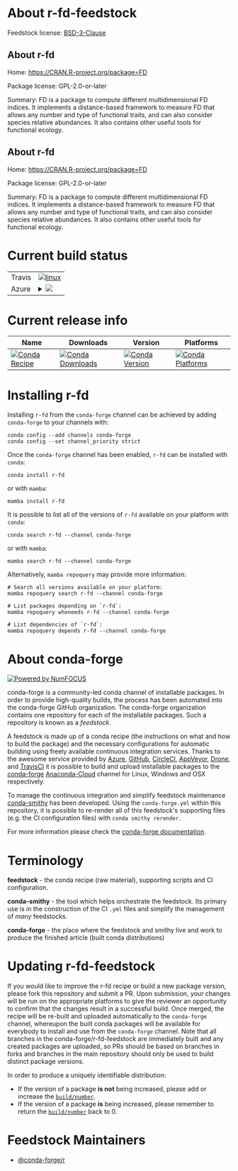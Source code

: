 About r-fd-feedstock
====================

Feedstock license: [BSD-3-Clause](https://github.com/conda-forge/r-fd-feedstock/blob/main/LICENSE.txt)


About r-fd
----------

Home: https://CRAN.R-project.org/package=FD

Package license: GPL-2.0-or-later

Summary: FD is a package to compute different multidimensional FD indices. It implements a distance-based framework to measure FD that allows any number and type of functional traits, and can also consider species relative abundances. It also contains other useful tools for functional ecology.

About r-fd
----------

Home: https://CRAN.R-project.org/package=FD

Package license: GPL-2.0-or-later

Summary: FD is a package to compute different multidimensional FD indices. It implements a distance-based framework to measure FD that allows any number and type of functional traits, and can also consider species relative abundances. It also contains other useful tools for functional ecology.

Current build status
====================


<table><tr>
    <td>Travis</td>
    <td>
      <a href="https://app.travis-ci.com/conda-forge/r-fd-feedstock">
        <img alt="linux" src="https://img.shields.io/travis/com/conda-forge/r-fd-feedstock/main.svg?label=Linux">
      </a>
    </td>
  </tr>
    
  <tr>
    <td>Azure</td>
    <td>
      <details>
        <summary>
          <a href="https://dev.azure.com/conda-forge/feedstock-builds/_build/latest?definitionId=2351&branchName=main">
            <img src="https://dev.azure.com/conda-forge/feedstock-builds/_apis/build/status/r-fd-feedstock?branchName=main">
          </a>
        </summary>
        <table>
          <thead><tr><th>Variant</th><th>Status</th></tr></thead>
          <tbody><tr>
              <td>linux_64_r_base4.2</td>
              <td>
                <a href="https://dev.azure.com/conda-forge/feedstock-builds/_build/latest?definitionId=2351&branchName=main">
                  <img src="https://dev.azure.com/conda-forge/feedstock-builds/_apis/build/status/r-fd-feedstock?branchName=main&jobName=linux&configuration=linux%20linux_64_r_base4.2" alt="variant">
                </a>
              </td>
            </tr><tr>
              <td>linux_64_r_base4.3</td>
              <td>
                <a href="https://dev.azure.com/conda-forge/feedstock-builds/_build/latest?definitionId=2351&branchName=main">
                  <img src="https://dev.azure.com/conda-forge/feedstock-builds/_apis/build/status/r-fd-feedstock?branchName=main&jobName=linux&configuration=linux%20linux_64_r_base4.3" alt="variant">
                </a>
              </td>
            </tr><tr>
              <td>linux_aarch64_r_base4.2</td>
              <td>
                <a href="https://dev.azure.com/conda-forge/feedstock-builds/_build/latest?definitionId=2351&branchName=main">
                  <img src="https://dev.azure.com/conda-forge/feedstock-builds/_apis/build/status/r-fd-feedstock?branchName=main&jobName=linux&configuration=linux%20linux_aarch64_r_base4.2" alt="variant">
                </a>
              </td>
            </tr><tr>
              <td>linux_aarch64_r_base4.3</td>
              <td>
                <a href="https://dev.azure.com/conda-forge/feedstock-builds/_build/latest?definitionId=2351&branchName=main">
                  <img src="https://dev.azure.com/conda-forge/feedstock-builds/_apis/build/status/r-fd-feedstock?branchName=main&jobName=linux&configuration=linux%20linux_aarch64_r_base4.3" alt="variant">
                </a>
              </td>
            </tr><tr>
              <td>linux_ppc64le_r_base4.2</td>
              <td>
                <a href="https://dev.azure.com/conda-forge/feedstock-builds/_build/latest?definitionId=2351&branchName=main">
                  <img src="https://dev.azure.com/conda-forge/feedstock-builds/_apis/build/status/r-fd-feedstock?branchName=main&jobName=linux&configuration=linux%20linux_ppc64le_r_base4.2" alt="variant">
                </a>
              </td>
            </tr><tr>
              <td>linux_ppc64le_r_base4.3</td>
              <td>
                <a href="https://dev.azure.com/conda-forge/feedstock-builds/_build/latest?definitionId=2351&branchName=main">
                  <img src="https://dev.azure.com/conda-forge/feedstock-builds/_apis/build/status/r-fd-feedstock?branchName=main&jobName=linux&configuration=linux%20linux_ppc64le_r_base4.3" alt="variant">
                </a>
              </td>
            </tr><tr>
              <td>osx_64_r_base4.2</td>
              <td>
                <a href="https://dev.azure.com/conda-forge/feedstock-builds/_build/latest?definitionId=2351&branchName=main">
                  <img src="https://dev.azure.com/conda-forge/feedstock-builds/_apis/build/status/r-fd-feedstock?branchName=main&jobName=osx&configuration=osx%20osx_64_r_base4.2" alt="variant">
                </a>
              </td>
            </tr><tr>
              <td>osx_64_r_base4.3</td>
              <td>
                <a href="https://dev.azure.com/conda-forge/feedstock-builds/_build/latest?definitionId=2351&branchName=main">
                  <img src="https://dev.azure.com/conda-forge/feedstock-builds/_apis/build/status/r-fd-feedstock?branchName=main&jobName=osx&configuration=osx%20osx_64_r_base4.3" alt="variant">
                </a>
              </td>
            </tr><tr>
              <td>win_64</td>
              <td>
                <a href="https://dev.azure.com/conda-forge/feedstock-builds/_build/latest?definitionId=2351&branchName=main">
                  <img src="https://dev.azure.com/conda-forge/feedstock-builds/_apis/build/status/r-fd-feedstock?branchName=main&jobName=win&configuration=win%20win_64_" alt="variant">
                </a>
              </td>
            </tr>
          </tbody>
        </table>
      </details>
    </td>
  </tr>
</table>

Current release info
====================

| Name | Downloads | Version | Platforms |
| --- | --- | --- | --- |
| [![Conda Recipe](https://img.shields.io/badge/recipe-r--fd-green.svg)](https://anaconda.org/conda-forge/r-fd) | [![Conda Downloads](https://img.shields.io/conda/dn/conda-forge/r-fd.svg)](https://anaconda.org/conda-forge/r-fd) | [![Conda Version](https://img.shields.io/conda/vn/conda-forge/r-fd.svg)](https://anaconda.org/conda-forge/r-fd) | [![Conda Platforms](https://img.shields.io/conda/pn/conda-forge/r-fd.svg)](https://anaconda.org/conda-forge/r-fd) |

Installing r-fd
===============

Installing `r-fd` from the `conda-forge` channel can be achieved by adding `conda-forge` to your channels with:

```
conda config --add channels conda-forge
conda config --set channel_priority strict
```

Once the `conda-forge` channel has been enabled, `r-fd` can be installed with `conda`:

```
conda install r-fd
```

or with `mamba`:

```
mamba install r-fd
```

It is possible to list all of the versions of `r-fd` available on your platform with `conda`:

```
conda search r-fd --channel conda-forge
```

or with `mamba`:

```
mamba search r-fd --channel conda-forge
```

Alternatively, `mamba repoquery` may provide more information:

```
# Search all versions available on your platform:
mamba repoquery search r-fd --channel conda-forge

# List packages depending on `r-fd`:
mamba repoquery whoneeds r-fd --channel conda-forge

# List dependencies of `r-fd`:
mamba repoquery depends r-fd --channel conda-forge
```


About conda-forge
=================

[![Powered by
NumFOCUS](https://img.shields.io/badge/powered%20by-NumFOCUS-orange.svg?style=flat&colorA=E1523D&colorB=007D8A)](https://numfocus.org)

conda-forge is a community-led conda channel of installable packages.
In order to provide high-quality builds, the process has been automated into the
conda-forge GitHub organization. The conda-forge organization contains one repository
for each of the installable packages. Such a repository is known as a *feedstock*.

A feedstock is made up of a conda recipe (the instructions on what and how to build
the package) and the necessary configurations for automatic building using freely
available continuous integration services. Thanks to the awesome service provided by
[Azure](https://azure.microsoft.com/en-us/services/devops/), [GitHub](https://github.com/),
[CircleCI](https://circleci.com/), [AppVeyor](https://www.appveyor.com/),
[Drone](https://cloud.drone.io/welcome), and [TravisCI](https://travis-ci.com/)
it is possible to build and upload installable packages to the
[conda-forge](https://anaconda.org/conda-forge) [Anaconda-Cloud](https://anaconda.org/)
channel for Linux, Windows and OSX respectively.

To manage the continuous integration and simplify feedstock maintenance
[conda-smithy](https://github.com/conda-forge/conda-smithy) has been developed.
Using the ``conda-forge.yml`` within this repository, it is possible to re-render all of
this feedstock's supporting files (e.g. the CI configuration files) with ``conda smithy rerender``.

For more information please check the [conda-forge documentation](https://conda-forge.org/docs/).

Terminology
===========

**feedstock** - the conda recipe (raw material), supporting scripts and CI configuration.

**conda-smithy** - the tool which helps orchestrate the feedstock.
                   Its primary use is in the construction of the CI ``.yml`` files
                   and simplify the management of *many* feedstocks.

**conda-forge** - the place where the feedstock and smithy live and work to
                  produce the finished article (built conda distributions)


Updating r-fd-feedstock
=======================

If you would like to improve the r-fd recipe or build a new
package version, please fork this repository and submit a PR. Upon submission,
your changes will be run on the appropriate platforms to give the reviewer an
opportunity to confirm that the changes result in a successful build. Once
merged, the recipe will be re-built and uploaded automatically to the
`conda-forge` channel, whereupon the built conda packages will be available for
everybody to install and use from the `conda-forge` channel.
Note that all branches in the conda-forge/r-fd-feedstock are
immediately built and any created packages are uploaded, so PRs should be based
on branches in forks and branches in the main repository should only be used to
build distinct package versions.

In order to produce a uniquely identifiable distribution:
 * If the version of a package **is not** being increased, please add or increase
   the [``build/number``](https://docs.conda.io/projects/conda-build/en/latest/resources/define-metadata.html#build-number-and-string).
 * If the version of a package **is** being increased, please remember to return
   the [``build/number``](https://docs.conda.io/projects/conda-build/en/latest/resources/define-metadata.html#build-number-and-string)
   back to 0.

Feedstock Maintainers
=====================

* [@conda-forge/r](https://github.com/conda-forge/r/)

